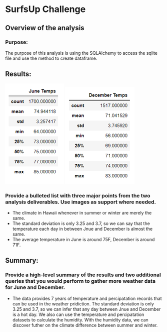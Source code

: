 # SurfsUp Challenge

## Overview of the analysis

### Purpose:
The purpose of this analysis is using the SQLAlchemy to access the sqlite file and use the method to create dataframe.

## Results:
![GITHUB](https://github.com/seafishleo/HW/blob/master/HW9/1.png)
![GITHUB](https://github.com/seafishleo/HW/blob/master/HW9/2.png)
### Provide a bulleted list with three major points from the two analysis deliverables. Use images as support where needed.
- The climate in Hawaii whenever in summer or winter are merely the same.
- The standard deviation is only 3.25 and 3.7, so we can say that the temperature each day in between Jnue and December is almost the same.
- The average temperature in June is around 75F, December is around 71F. 

## Summary: 
### Provide a high-level summary of the results and two additional queries that you would perform to gather more weather data for June and December.
- The data provides 7 years of temperature and percipatation records that can be used in the weather pridiction. The standard deviation is only 3.25 and 3.7, so we can infer that any day between Jnue and December is a hot day. We also can use the temperature and percipatation datasets to calculate the humidity. With the humidity data, we can discover futher on the climate difference between summer and winter. 
